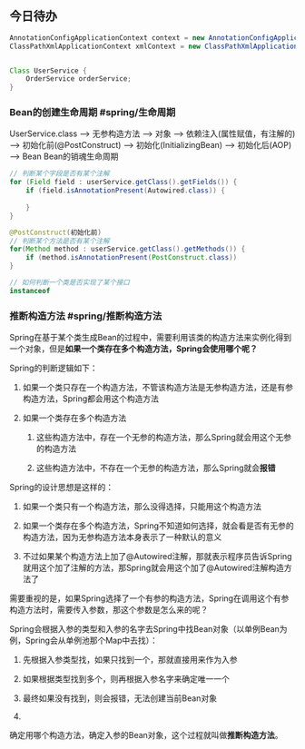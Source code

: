 ## 今日待办

``` java
AnnotationConfigApplicationContext context = new AnnotationConfigApplicationContext(AppConfig.class)
ClassPathXmlApplicationContext xmlContext = new ClassPathXmlApplicationContext("spring.xml");


Class UserService {
	OrderService orderService;
}
```


### Bean的创建生命周期 #spring/生命周期
UserService.class   --> 无参构造方法   --> 对象  --> 依赖注入(属性赋值，有注解的)  --> 初始化前(@PostConstruct)   --> 初始化(InitializingBean)  --> 初始化后(AOP)  --> Bean
Bean的销魂生命周期

``` java
// 判断某个字段是否有某个注解
for (Field field : userService.getClass().getFields()) {
	if (field.isAnnotationPresent(Autowired.class)) {
	
	}
}
```

``` java
@PostConstruct(初始化前)
// 判断某个方法是否有某个注解
for(Method method : userService.getClass().getMethods()) {
	if (method.isAnnotationPresent(PostConstruct.class))
}
```

``` java
// 如何判断一个类是否实现了某个接口
instanceof 
```



### 推断构造方法  #spring/推断构造方法
Spring在基于某个类生成Bean的过程中，需要利用该类的构造方法来实例化得到一个对象，但是**如果一个类存在多个构造方法，Spring会使用哪个呢？** **​**

Spring的判断逻辑如下：

1. 如果一个类只存在一个构造方法，不管该构造方法是无参构造方法，还是有参构造方法，Spring都会用这个构造方法
    
2. 如果一个类存在多个构造方法
    
    1. 这些构造方法中，存在一个无参的构造方法，那么Spring就会用这个无参的构造方法
        
    2. 这些构造方法中，不存在一个无参的构造方法，那么Spring就会**报错**
        

Spring的设计思想是这样的：

1. 如果一个类只有一个构造方法，那么没得选择，只能用这个构造方法
    
2. 如果一个类存在多个构造方法，Spring不知道如何选择，就会看是否有无参的构造方法，因为无参构造方法本身表示了一种默认的意义
    
3. 不过如果某个构造方法上加了@Autowired注解，那就表示程序员告诉Spring就用这个加了注解的方法，那Spring就会用这个加了@Autowired注解构造方法了
    

需要重视的是，如果Spring选择了一个有参的构造方法，Spring在调用这个有参构造方法时，需要传入参数，那这个参数是怎么来的呢？ ​

Spring会根据入参的类型和入参的名字去Spring中找Bean对象（以单例Bean为例，Spring会从单例池那个Map中去找）：

1. 先根据入参类型找，如果只找到一个，那就直接用来作为入参
    
2. 如果根据类型找到多个，则再根据入参名字来确定唯一一个
    
3. 最终如果没有找到，则会报错，无法创建当前Bean对象
	
1. 

确定用哪个构造方法，确定入参的Bean对象，这个过程就叫做**推断构造方法**。
